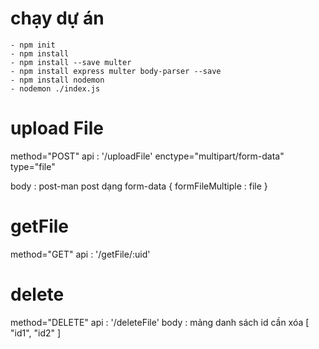 # chạy dự án

    - npm init
    - npm install
    - npm install --save multer
    - npm install express multer body-parser --save
    - npm install nodemon
    - nodemon ./index.js

# upload File

method="POST"
api : '/uploadFile'
enctype="multipart/form-data"
type="file"

body :
post-man post dạng form-data
{
formFileMultiple : file
}

# getFile

method="GET"
api : '/getFile/:uid'

# delete

method="DELETE"
api : '/deleteFile'
body :
mảng danh sách id cần xóa
[
"id1",
"id2"
]

